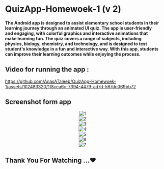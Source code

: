 # QuizApp-Homewoek-1 (v 2)
#### The Android app is designed to assist elementary school students in their learning journey through an animated UI quiz. The app is user-friendly and engaging, with colorful graphics and interactive animations that make learning fun. The quiz covers a range of subjects, including physics, biology, chemistry, and technology, and is designed to test student's knowledge in a fun and interactive way. With this app, students can improve their learning outcomes while enjoying the process.
## Video for running the app : 
https://github.com/AnasATaleeb/QuizApp-Homewoek-1/assets/102483320/1f8cea6c-7394-4479-ad7d-567dc069bb72
## Screenshot form app 
<p align="center">
  <img src="https://user-images.githubusercontent.com/102483320/236461197-f407845f-1e06-44e0-928d-6114a7e22b90.JPG" alt="1"><br>
  <img src="https://user-images.githubusercontent.com/102483320/236461206-0d2160f9-a6ed-4761-b9d0-162baec15de1.JPG" alt="2"><br>
  <img src="https://user-images.githubusercontent.com/102483320/236461216-3b068196-0d98-4b44-b19e-c53cd5381f38.JPG" alt="3"><br>
  <img src="https://user-images.githubusercontent.com/102483320/236461222-b396d6ea-45e8-432b-b1e2-e829b2be4ceb.JPG" alt="4"><br>
  <img src="https://user-images.githubusercontent.com/102483320/236461227-fc616458-e27d-48c2-824c-18bf65f6421b.JPG" alt="5"><br>
  <img src="https://user-images.githubusercontent.com/102483320/236461232-4791a34a-b979-4658-b403-0d211bd0a294.JPG" alt="6"><br>
  <img src="https://user-images.githubusercontent.com/102483320/236461241-162ac162-28f0-4248-b048-bdb65e00ff28.JPG" alt="7"><br>
</p>

## Thank You For Watching ...❤  
